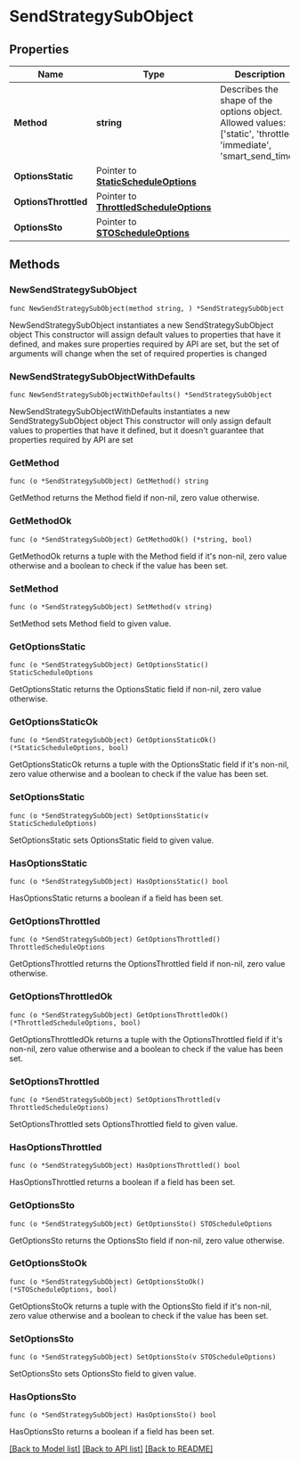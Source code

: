 # SendStrategySubObject

## Properties

Name | Type | Description | Notes
------------ | ------------- | ------------- | -------------
**Method** | **string** | Describes the shape of the options object. Allowed values: [&#39;static&#39;, &#39;throttled&#39;, &#39;immediate&#39;, &#39;smart_send_time&#39;] | 
**OptionsStatic** | Pointer to [**StaticScheduleOptions**](StaticScheduleOptions.md) |  | [optional] 
**OptionsThrottled** | Pointer to [**ThrottledScheduleOptions**](ThrottledScheduleOptions.md) |  | [optional] 
**OptionsSto** | Pointer to [**STOScheduleOptions**](STOScheduleOptions.md) |  | [optional] 

## Methods

### NewSendStrategySubObject

`func NewSendStrategySubObject(method string, ) *SendStrategySubObject`

NewSendStrategySubObject instantiates a new SendStrategySubObject object
This constructor will assign default values to properties that have it defined,
and makes sure properties required by API are set, but the set of arguments
will change when the set of required properties is changed

### NewSendStrategySubObjectWithDefaults

`func NewSendStrategySubObjectWithDefaults() *SendStrategySubObject`

NewSendStrategySubObjectWithDefaults instantiates a new SendStrategySubObject object
This constructor will only assign default values to properties that have it defined,
but it doesn't guarantee that properties required by API are set

### GetMethod

`func (o *SendStrategySubObject) GetMethod() string`

GetMethod returns the Method field if non-nil, zero value otherwise.

### GetMethodOk

`func (o *SendStrategySubObject) GetMethodOk() (*string, bool)`

GetMethodOk returns a tuple with the Method field if it's non-nil, zero value otherwise
and a boolean to check if the value has been set.

### SetMethod

`func (o *SendStrategySubObject) SetMethod(v string)`

SetMethod sets Method field to given value.


### GetOptionsStatic

`func (o *SendStrategySubObject) GetOptionsStatic() StaticScheduleOptions`

GetOptionsStatic returns the OptionsStatic field if non-nil, zero value otherwise.

### GetOptionsStaticOk

`func (o *SendStrategySubObject) GetOptionsStaticOk() (*StaticScheduleOptions, bool)`

GetOptionsStaticOk returns a tuple with the OptionsStatic field if it's non-nil, zero value otherwise
and a boolean to check if the value has been set.

### SetOptionsStatic

`func (o *SendStrategySubObject) SetOptionsStatic(v StaticScheduleOptions)`

SetOptionsStatic sets OptionsStatic field to given value.

### HasOptionsStatic

`func (o *SendStrategySubObject) HasOptionsStatic() bool`

HasOptionsStatic returns a boolean if a field has been set.

### GetOptionsThrottled

`func (o *SendStrategySubObject) GetOptionsThrottled() ThrottledScheduleOptions`

GetOptionsThrottled returns the OptionsThrottled field if non-nil, zero value otherwise.

### GetOptionsThrottledOk

`func (o *SendStrategySubObject) GetOptionsThrottledOk() (*ThrottledScheduleOptions, bool)`

GetOptionsThrottledOk returns a tuple with the OptionsThrottled field if it's non-nil, zero value otherwise
and a boolean to check if the value has been set.

### SetOptionsThrottled

`func (o *SendStrategySubObject) SetOptionsThrottled(v ThrottledScheduleOptions)`

SetOptionsThrottled sets OptionsThrottled field to given value.

### HasOptionsThrottled

`func (o *SendStrategySubObject) HasOptionsThrottled() bool`

HasOptionsThrottled returns a boolean if a field has been set.

### GetOptionsSto

`func (o *SendStrategySubObject) GetOptionsSto() STOScheduleOptions`

GetOptionsSto returns the OptionsSto field if non-nil, zero value otherwise.

### GetOptionsStoOk

`func (o *SendStrategySubObject) GetOptionsStoOk() (*STOScheduleOptions, bool)`

GetOptionsStoOk returns a tuple with the OptionsSto field if it's non-nil, zero value otherwise
and a boolean to check if the value has been set.

### SetOptionsSto

`func (o *SendStrategySubObject) SetOptionsSto(v STOScheduleOptions)`

SetOptionsSto sets OptionsSto field to given value.

### HasOptionsSto

`func (o *SendStrategySubObject) HasOptionsSto() bool`

HasOptionsSto returns a boolean if a field has been set.


[[Back to Model list]](../README.md#documentation-for-models) [[Back to API list]](../README.md#documentation-for-api-endpoints) [[Back to README]](../README.md)


